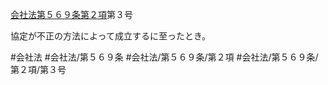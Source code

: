 [会社法第５６９条第２項](会社法＿＿＿＿第５６９条第２項)第３号

協定が不正の方法によって成立するに至ったとき。


#会社法
#会社法/第５６９条
#会社法/第５６９条/第２項
#会社法/第５６９条/第２項/第３号
